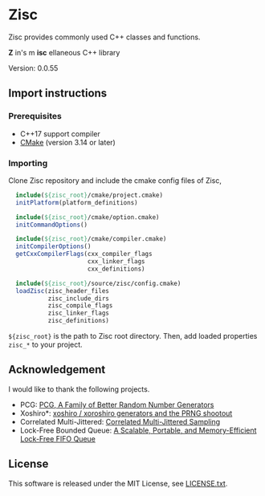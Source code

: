 # Zisc #

Zisc provides commonly used C++ classes and functions.

**Z** in's m **isc** ellaneous C++ library

Version: 0.0.55

## Import instructions ##

### Prerequisites ###

* C++17 support compiler
* [CMake](https://cmake.org/) (version 3.14 or later)

### Importing ###

Clone Zisc repository and include the cmake config files of Zisc,

```cmake
  include(${zisc_root}/cmake/project.cmake)
  initPlatform(platform_definitions)

  include(${zisc_root}/cmake/option.cmake)
  initCommandOptions()

  include(${zisc_root}/cmake/compiler.cmake)
  initCompilerOptions()
  getCxxCompilerFlags(cxx_compiler_flags
                      cxx_linker_flags
                      cxx_definitions)

  include(${zisc_root}/source/zisc/config.cmake)
  loadZisc(zisc_header_files
           zisc_include_dirs
           zisc_compile_flags
           zisc_linker_flags
           zisc_definitions)
```

`${zisc_root}` is the path to Zisc root directory.
Then, add loaded properties `zisc_*` to your project.

## Acknowledgement ##

I would like to thank the following projects.

* PCG: [PCG, A Family of Better Random Number Generators](http://www.pcg-random.org/)
* Xoshiro\*: [xoshiro / xoroshiro generators and the PRNG shootout](http://xoshiro.di.unimi.it/)
* Correlated Multi-Jittered: [Correlated Multi-Jittered Sampling](https://graphics.pixar.com/library/MultiJitteredSampling/paper.pdf)
* Lock-Free Bounded Queue: [A Scalable, Portable, and Memory-Efficient Lock-Free FIFO Queue](https://arxiv.org/abs/1908.04511)

## License ##

This software is released under the MIT License,
see [LICENSE.txt](LICENSE.txt).

